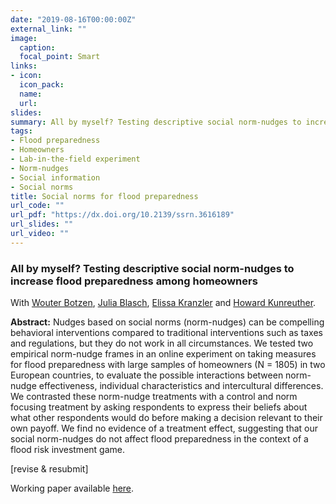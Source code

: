 ```yaml
---
date: "2019-08-16T00:00:00Z"
external_link: ""
image:
  caption: 
  focal_point: Smart
links:
- icon: 
  icon_pack: 
  name: 
  url: 
slides: 
summary: All by myself? Testing descriptive social norm-nudges to increase flood preparedness among homeowners. With Wouter Botzen, Julia Blasch, Elissa Kranzler and Howard Kunreuther.
tags:
- Flood preparedness
- Homeowners
- Lab-in-the-field experiment
- Norm-nudges
- Social information
- Social norms
title: Social norms for flood preparedness
url_code: ""
url_pdf: "https://dx.doi.org/10.2139/ssrn.3616189"
url_slides: ""
url_video: ""
---
```


<h3> All by myself? Testing descriptive social norm-nudges to increase flood preparedness among homeowners </h3> 

With [Wouter Botzen](https://research.vu.nl/en/persons/wjw-botzen), [Julia Blasch](https://research.vu.nl/en/persons/julia-blasch), [Elissa Kranzler](https://riskcenter.wharton.upenn.edu/elissa-kranzler/) and [Howard Kunreuther](https://oid.wharton.upenn.edu/profile/kunreuth/). 

<b>Abstract:</b>
Nudges based on social norms (norm-nudges) can be compelling behavioral interventions compared to traditional interventions such as taxes and regulations, but they do not work in all circumstances. We tested two empirical norm-nudge frames in an online experiment on taking measures for flood preparedness with large samples of homeowners (N = 1805) in two European countries, to evaluate the possible interactions between norm-nudge effectiveness, individual characteristics and intercultural differences. We contrasted these norm-nudge treatments with a control and norm focusing treatment by asking respondents to express their beliefs about what other respondents would do before making a decision relevant to their own payoff. We find no evidence of a treatment effect, suggesting that our social norm-nudges do not affect flood preparedness in the context of a flood risk investment game.


[revise & resubmit] 

Working paper available [here](https://dx.doi.org/10.2139/ssrn.3616189).